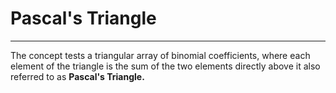 # Pascal's Triangle
---
The concept tests a triangular array of binomial coefficients, where each element of the triangle is the sum of the two elements directly above it also referred to as **Pascal's Triangle.** 
